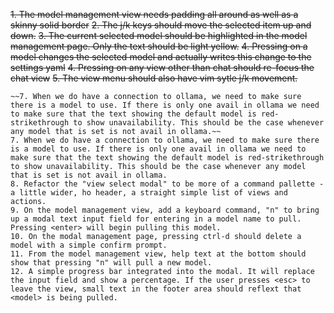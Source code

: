 ~~1. The model management view needs padding all around as well as a skinny solid border~~
~~2. The j/k keys should move the selected item up and down.~~
~~3. The current selected model should be highlighted in the model management page. Only the text should be light yellow.~~
~~4. Pressing <enter> on a model changes the selected model and actually writes this change to the settings yaml~~
~~4. Pressing <esc> on any view other than chat should re-focus the chat view~~
~~5. The view menu should also have vim sytle j/k movement.~~
~~~~6. We need to make sure to handle the case where ollama is not avail and show a modal that says, "Cannot connect to ollama on <configured url>"~~~~
~~7. When we do have a connection to ollama, we need to make sure there is a model to use. If there is only one avail in ollama we need to make sure that the text showing the default model is red-strikethrough to show unavailability. This should be the case whenever any model that is set is not avail in ollama.~~
7. When we do have a connection to ollama, we need to make sure there is a model to use. If there is only one avail in ollama we need to make sure that the text showing the default model is red-strikethrough to show unavailability. This should be the case whenever any model that is set is not avail in ollama.
8. Refactor the "view select modal" to be more of a command pallette - a little wider, ho header, a straight simple list of views and actions.
9. On the model management view, add a keyboard command, "n" to bring up a modal text input field for entering in a model name to pull. Pressing <enter> will begin pulling this model.
10. On the modal management page, pressing ctrl-d should delete a model with a simple confirm prompt.
11. From the model management view, help text at the bottom should show that pressing "n" will pull a new model.
12. A simple progress bar integrated into the modal. It will replace the input field and show a percentage. If the user presses <esc> to leave the view, small text in the footer area should reflext that <model> is being pulled.